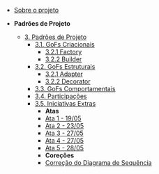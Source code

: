 <!-- docs/_sidebar.md -->

- [Sobre o projeto](/)

- **Padrões de Projeto**
  - [3. Padrões de Projeto](./PadroesDeProjeto/3.PadroesDeProjeto.md)
    - [3.1. GoFs Criacionais](./PadroesDeProjeto/1.Criacionais/3.1.GoFsCriacionais.md)
      - [3.2.1 Factory](./PadroesDeProjeto/1.Criacionais/3.1.1.Factory.md)
      - [3.2.2 Builder](./PadroesDeProjeto/1.Criacionais/3.1.2.Builder.md)
    - [3.2. GoFs Estruturais](./PadroesDeProjeto/2.Estruturais/3.2.GoFsEstruturais.md)
        - [3.2.1 Adapter](./PadroesDeProjeto/2.Estruturais/3.2.1Adapter.md)
        - [3.2.2 Decorator](./PadroesDeProjeto/2.Estruturais/3.2.2.Decorator.md.md)
    - [3.3. GoFs Comportamentais](./PadroesDeProjeto/3.Comportamentais/3.3.GoFsComportamentais.md)
    - [3.4. Participações](./PadroesDeProjeto/4.Participacoes/3.4.ParticipacoesPadroes.md)
    - [3.5. Iniciativas Extras](./PadroesDeProjeto/5.Extra/3.5.IniciativasExtras.md)
      - **Atas**
      - [Ata 1 - 19/05](./PadroesDeProjeto/5.Extra/Atas/ata1.md)
      - [Ata 2 - 23/05](./PadroesDeProjeto/5.Extra/Atas/ata2.md)
      - [Ata 3 - 27/05](./PadroesDeProjeto/5.Extra/Atas/ata3.md)
      - [Ata 4 - 27/05](./PadroesDeProjeto/5.Extra/Atas/ata4.md) 
      - [Ata 5 - 28/05](./PadroesDeProjeto/5.Extra/Atas/ata5.md)    
      - **Coreções**
      - [Correção do Diagrama de Sequência](./PadroesDeProjeto/5.Extra/Correcoes/estatico.md)
